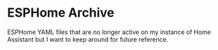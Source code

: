 # ESPHome Archive
ESPHome YAML files that are no longer active on my instance of Home Assistant but I want to keep around for future reference.
